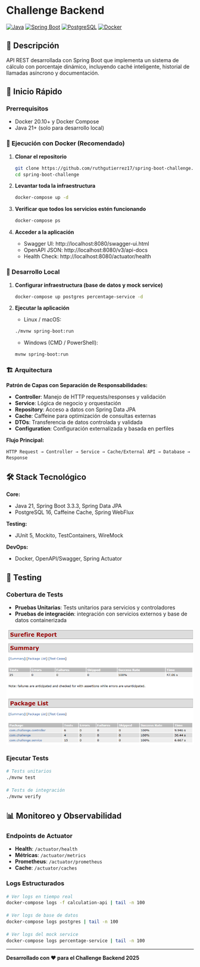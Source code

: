 # Challenge Backend

[![Java](https://img.shields.io/badge/Java-21-orange.svg)](https://openjdk.java.net/)
[![Spring Boot](https://img.shields.io/badge/Spring%20Boot-3.3.3-brightgreen.svg)](https://spring.io/projects/spring-boot)
[![PostgreSQL](https://img.shields.io/badge/PostgreSQL-16-blue.svg)](https://www.postgresql.org/)
[![Docker](https://img.shields.io/badge/Docker-20.10+-blue.svg)](https://www.docker.com/)

## 🚀 Descripción

API REST desarrollada con Spring Boot que implementa un sistema de cálculo con porcentaje dinámico, incluyendo caché inteligente, historial de llamadas asíncrono y documentación.

## 🚦 Inicio Rápido

### Prerrequisitos

- Docker 20.10+ y Docker Compose
- Java 21+ (solo para desarrollo local)

### 🐳 Ejecución con Docker (Recomendado)

1. **Clonar el repositorio**
   ```bash
   git clone https://github.com/ruthgutierrez17/spring-boot-challenge.git
   cd spring-boot-challenge
   ```

2. **Levantar toda la infraestructura**
   ```bash
   docker-compose up -d
   ```

3. **Verificar que todos los servicios estén funcionando**
   ```bash
   docker-compose ps
   ```

4. **Acceder a la aplicación**
   - Swagger UI: http://localhost:8080/swagger-ui.html
   - OpenAPI JSON: http://localhost:8080/v3/api-docs
   - Health Check: http://localhost:8080/actuator/health

### 🔧 Desarrollo Local

1. **Configurar infraestructura (base de datos y mock service)**
   ```bash
   docker-compose up postgres percentage-service -d
   ```

2. **Ejecutar la aplicación**

   - Linux / macOS:

   ```bash
   ./mvnw spring-boot:run
   ```

   - Windows (CMD / PowerShell):

   ```bash
   mvnw spring-boot:run
   ```

### 🏗️ Arquitectura

**Patrón de Capas con Separación de Responsabilidades:**

- **Controller**: Manejo de HTTP requests/responses y validación
- **Service**: Lógica de negocio y orquestación
- **Repository**: Acceso a datos con Spring Data JPA
- **Cache**: Caffeine para optimización de consultas externas
- **DTOs**: Transferencia de datos controlada y validada
- **Configuration**: Configuración externalizada y basada en perfiles

**Flujo Principal:**
```
HTTP Request → Controller → Service → Cache/External API → Database → Response
```

## 🛠️ Stack Tecnológico

**Core:**
- Java 21, Spring Boot 3.3.3, Spring Data JPA
- PostgreSQL 16, Caffeine Cache, Spring WebFlux

**Testing:**
- JUnit 5, Mockito, TestContainers, WireMock

**DevOps:**
- Docker, OpenAPI/Swagger, Spring Actuator

## 🧪 Testing

### Cobertura de Tests

- **Pruebas Unitarias**: Tests unitarios para servicios y controladores
- **Pruebas de integración**: integración con servicios externos y base de datos containerizada

![Test Results](assets/report.PNG)

### Ejecutar Tests

```bash
# Tests unitarios
./mvnw test

# Tests de integración
./mvnw verify

```

## 📊 Monitoreo y Observabilidad

### Endpoints de Actuator

- **Health**: `/actuator/health`
- **Métricas**: `/actuator/metrics`
- **Prometheus**: `/actuator/prometheus`
- **Cache**: `/actuator/caches`

### Logs Estructurados

```bash
# Ver logs en tiempo real
docker-compose logs -f calculation-api | tail -n 100

# Ver logs de base de datos
docker-compose logs postgres | tail -n 100

# Ver logs del mock service
docker-compose logs percentage-service | tail -n 100
```

---

**Desarrollado con ❤️ para el Challenge Backend 2025**

